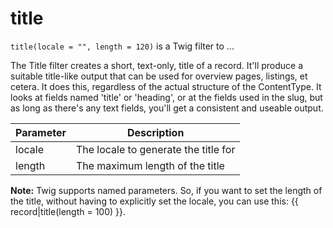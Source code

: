 # title

`title(locale = "", length = 120)` is a Twig filter to ...

The Title filter creates a short, text-only, title of a record. It'll produce a suitable title-like output that can be 
used for overview pages, listings, et cetera. It does this, regardless of the actual structure of the ContentType. It 
looks at fields named 'title' or 'heading', or at the fields used in the slug, but as long as there's any text fields, 
you'll get a consistent and useable output.

|Parameter	|Description
|---|---
|locale	|The locale to generate the title for
|length	|The maximum length of the title


<p class="note"><strong>Note:</strong> Twig supports named parameters. So, if you want to set the length of the title, without having to explicitly 
set the locale, you can use this: {{ record|title(length = 100) }}.</p>
